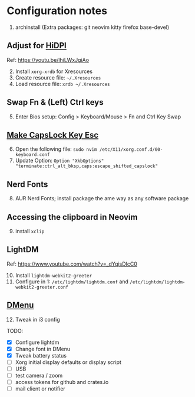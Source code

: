 # Configuration notes

1. archinstall (Extra packages: git neovim kitty firefox base-devel)

## Adjust for [HiDPI](https://wiki.archlinux.org/title/HiDPI)

Ref: https://youtu.be/lhiLWxJgiAo

2. Install `xorg-xrdb` for Xresources
3. Create resource file: `~/.Xresources`
4. Load resource file: `xrdb ~/.Xresources`

## Swap Fn & (Left) Ctrl keys

5. Enter Bios setup: Config > Keyboard/Mouse > Fn and Ctrl Key Swap

## [Make CapsLock Key Esc](https://wiki.archlinux.org/Xmodmap)

6. Open the following file: `sudo nvim /etc/X11/xorg.conf.d/00-keyboard.conf`
7. Update Option: `Option "XkbOptions" "terminate:ctrl_alt_bksp,caps:escape_shifted_capslock"`

## Nerd Fonts

8. AUR Nerd Fonts; install package the ame way as any software package

## Accessing the clipboard in Neovim

9. install `xclip`

## LightDM

Ref: https://www.youtube.com/watch?v=_dYqisDIcC0 

10. Install `lightdm-webkit2-greeter`
11. Configure in 1: `/etc/lightdm/lightdm.conf` and `/etc/lightdm/lightdm-webkit2-greeter.conf` 

## [DMenu](https://wiki.archlinux.org/title/dmenu)

12. Tweak in i3 config

TODO:

- [x] Configure lightdm
- [x] Change font in DMenu
- [x] Tweak battery status
- [ ] Xorg initial display defaults or display script
- [ ] USB
- [ ] test camera / zoom
- [ ] access tokens for github and crates.io
- [ ] mail client or notifier

